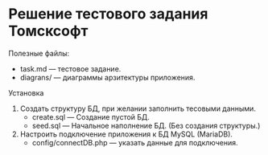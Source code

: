 # Решение тестового задания Томсксофт

Полезные файлы:
* task.md — тестовое задание.
* diagrans/ — диаграммы арзитектуры приложения.

Установка
1. Создать структуру БД, при желании заполнить тесовыми данными.
	* create.sql — Создание пустой БД.
	* seed.sql — Начальное наполнение БД. (Без создания структуры.)
2. Настроить подключение приложения к БД MySQL (MariaDB).
	* config/connectDB.php — указать данные для подключения.
